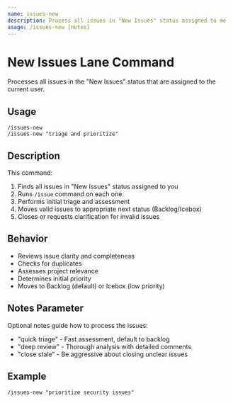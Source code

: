 ```yaml
---
name: issues-new
description: Process all issues in "New Issues" status assigned to me
usage: /issues-new [notes]
---
```


# New Issues Lane Command

Processes all issues in the "New Issues" status that are assigned to the current user.

## Usage
```
/issues-new
/issues-new "triage and prioritize"
```

## Description
This command:
1. Finds all issues in "New Issues" status assigned to you
2. Runs `/issue` command on each one
3. Performs initial triage and assessment
4. Moves valid issues to appropriate next status (Backlog/Icebox)
5. Closes or requests clarification for invalid issues

## Behavior
- Reviews issue clarity and completeness
- Checks for duplicates
- Assesses project relevance
- Determines initial priority
- Moves to Backlog (default) or Icebox (low priority)

## Notes Parameter
Optional notes guide how to process the issues:
- "quick triage" - Fast assessment, default to backlog
- "deep review" - Thorough analysis with detailed comments
- "close stale" - Be aggressive about closing unclear issues

## Example
```
/issues-new "prioritize security issues"
```